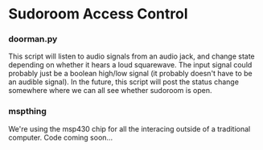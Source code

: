 # Sudoroom Access Control

### doorman.py

This script will listen to audio signals from an audio jack, and change state depending on whether it hears a loud squarewave.
The input signal could probably just be a boolean high/low signal (it probably doesn't have to be an audible signal).
In the future, this script will post the status change somewhere where we can all see whether sudoroom is open.

### mspthing

We're using the msp430 chip for all the interacing outside of a traditional computer. Code coming soon...
